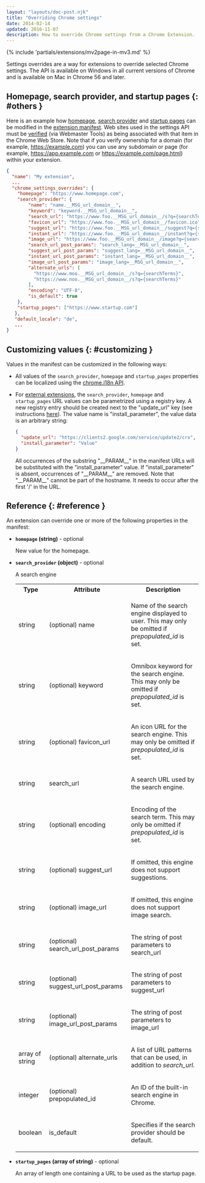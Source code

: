 ```yaml
---
layout: "layouts/doc-post.njk"
title: "Overriding Chrome settings"
date: 2014-02-14
updated: 2016-11-07
description: How to override Chrome settings from a Chrome Extension.
---
```


{% include 'partials/extensions/mv2page-in-mv3.md' %}

Settings overrides are a way for extensions to override selected Chrome settings. The API is
available on Windows in all current versions of Chrome and is available on Mac in Chrome 56 and
later.

## Homepage, search provider, and startup pages {: #others }

Here is an example how [homepage][1], [search provider][2] and [startup pages][3] can be modified in
the [extension manifest][4]. Web sites used in the settings API must be [verified][5] (via Webmaster
Tools) as being associated with that item in the Chrome Web Store. Note that if you verify ownership
for a domain (for example, https://example.com) you can use any subdomain or page (for example,
https://app.example.com or https://example.com/page.html) within your extension.

```json
{
  "name": "My extension",
  ...
  "chrome_settings_overrides": {
    "homepage": "https://www.homepage.com",
    "search_provider": {
        "name": "name.__MSG_url_domain__",
        "keyword": "keyword.__MSG_url_domain__",
        "search_url": "https://www.foo.__MSG_url_domain__/s?q={searchTerms}",
        "favicon_url": "https://www.foo.__MSG_url_domain__/favicon.ico",
        "suggest_url": "https://www.foo.__MSG_url_domain__/suggest?q={searchTerms}",
        "instant_url": "https://www.foo.__MSG_url_domain__/instant?q={searchTerms}",
        "image_url": "https://www.foo.__MSG_url_domain__/image?q={searchTerms}",
        "search_url_post_params": "search_lang=__MSG_url_domain__",
        "suggest_url_post_params": "suggest_lang=__MSG_url_domain__",
        "instant_url_post_params": "instant_lang=__MSG_url_domain__",
        "image_url_post_params": "image_lang=__MSG_url_domain__",
        "alternate_urls": [
          "https://www.moo.__MSG_url_domain__/s?q={searchTerms}",
          "https://www.noo.__MSG_url_domain__/s?q={searchTerms}"
        ],
        "encoding": "UTF-8",
        "is_default": true
    },
    "startup_pages": ["https://www.startup.com"]
   },
   "default_locale": "de",
   ...
}
```

## Customizing values {: #customizing }

Values in the manifest can be customized in the following ways:

- All values of the `search_provider`, `homepage` and `startup_pages` properties can be localized
  using the [chrome.i18n API][6].
- For [external extensions][7], the `search_provider`, `homepage` and `startup_pages` URL values can
  be parametrized using a registry key. A new registry entry should be created next to the
  "update_url" key (see instructions [here][8]). The value name is "install_parameter", the value
  data is an arbitrary string:

  ```json
  {
    "update_url": "https://clients2.google.com/service/update2/crx",
    "install_parameter": "Value"
  }
  ```

  All occurrences of the substring "\_\_PARAM\_\_" in the manifest URLs will be substituted with the
  "install_parameter" value. If "install_parameter" is absent, occurrences of "\_\_PARAM\_\_" are
  removed. Note that "\_\_PARAM\_\_" cannot be part of the hostname. It needs to occur after the
  first '/' in the URL.

## Reference {: #reference }

An extension can override one or more of the following properties in the manifest:

- **`homepage` (string)** - optional

  New value for the homepage.

- **`search_provider` (object)** - optional

  A search engine

  <table>
    <tbody>
      <tr>
        <th>Type</th>
        <th>Attribute</th>
        <th>Description</th>
      </tr>
      <tr id="property-search_provider-name">
        <td>string</td>
        <td><span class="optional">(optional)</span> name</td>
        <td>
          <p>Name of the search engine displayed to user. This may only be omitted if
            <em>prepopulated_id</em> is set.</p>
        </td>
      </tr>
      <tr id="property-search_provider-keyword">
        <td>string</td>
        <td><span class="optional">(optional)</span> keyword</td>
        <td>
          <p>Omnibox keyword for the search engine. This may only be omitted if
            <em>prepopulated_id</em> is set.</p>
        </td>
      </tr>
      <tr id="property-search_provider-favicon_url">
        <td>string</td>
        <td><span class="optional">(optional)</span> favicon_url</td>
        <td>
          <p>An icon URL for the search engine. This may only be omitted if <em>prepopulated_id</em>
            is set.</p>
        </td>
      </tr>
      <tr id="property-search_provider-search_url">
        <td>string</td>
        <td>search_url</td>
        <td>
          <p>A search URL used by the search engine.</p>
        </td>
      </tr>
      <tr id="property-search_provider-encoding">
        <td>string</td>
        <td><span class="optional">(optional)</span> encoding</td>
        <td>
          <p>Encoding of the search term. This may only be omitted if <em>prepopulated_id</em> is
            set.</p>
        </td>
      </tr>
      <tr id="property-search_provider-suggest_url">
        <td>string</td>
        <td><span class="optional">(optional)</span> suggest_url</td>
        <td>
          <p>If omitted, this engine does not support suggestions.</p>
        </td>
      </tr>
      <tr id="property-search_provider-image_url">
        <td>string</td>
        <td><span class="optional">(optional)</span> image_url</td>
        <td>
          <p>If omitted, this engine does not support image search.</p>
        </td>
      </tr>
      <tr id="property-search_provider-search_url_post_params">
        <td>string</td>
        <td><span class="optional">(optional)</span> search_url_post_params</td>
        <td>
          <p>The string of post parameters to search_url</p>
        </td>
      </tr>
      <tr id="property-search_provider-suggest_url_post_params">
        <td>string</td>
        <td><span class="optional">(optional)</span> suggest_url_post_params</td>
        <td>
          <p>The string of post parameters to suggest_url</p>
        </td>
      </tr>
      <tr id="property-search_provider-image_url_post_params">
        <td>string</td>
        <td><span class="optional">(optional)</span> image_url_post_params</td>
        <td>
          <p>The string of post parameters to image_url</p>
        </td>
      </tr>
      <tr id="property-search_provider-alternate_urls">
        <td>array of string</td>
        <td><span class="optional">(optional)</span> alternate_urls</td>
        <td>
          <p>A list of URL patterns that can be used, in addition to <em>search_url</em>.</p>
        </td>
      </tr>
      <tr id="property-search_provider-prepopulated_id">
        <td>integer</td>
        <td><span class="optional">(optional)</span> prepopulated_id</td>
        <td>
          <p>An ID of the built-in search engine in Chrome.</p>
        </td>
      </tr>
      <tr id="property-search_provider-is_default">
        <td>boolean</td>
        <td>is_default</td>
        <td>
          <p>Specifies if the search provider should be default.</p>
        </td>
      </tr>
    </tbody>
  </table>

- **`startup_pages` (array of string)** - optional

  An array of length one containing a URL to be used as the startup page.

[1]: #homepage
[2]: #search_provider
[3]: #startup_pages
[4]: /docs/extensions/mv3/manifest/
[5]: https://support.google.com/webmasters/answer/35179
[6]: /docs/extensions/reference/i18n
[7]: /docs/extensions/mv3/external_extensions/
[8]: /docs/extensions/mv3/external_extensions/#registry
